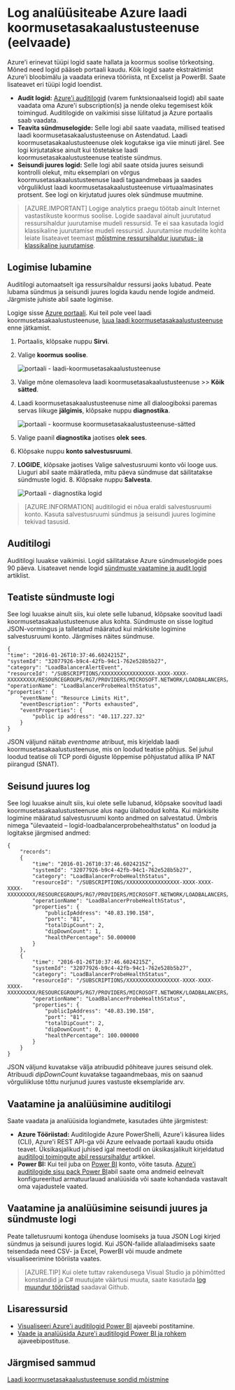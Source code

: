 <properties
   pageTitle="Laadi koormusetasakaalustusteenuse hinnale toimingute ja sündmusi jälgida | Microsoft Azure'i"
   description="Saate teada, kuidas lubada teatiste sündmused ja probe seisundiandmete logisse kandmise jaoks Azure'i laadi koormusetasakaalustusteenuse olek"
   services="load-balancer"
   documentationCenter="na"
   authors="sdwheeler"
   manager="carmonm"
   editor="tysonn"
   tags="azure-resource-manager"
/>
<tags
   ms.service="load-balancer"
   ms.devlang="na"
   ms.topic="article"
   ms.tgt_pltfrm="na"
   ms.workload="infrastructure-services"
   ms.date="10/24/2016"
   ms.author="sewhee" />

# <a name="log-analytics-for-azure-load-balancer-preview"></a>Log analüüsiteabe Azure laadi koormusetasakaalustusteenuse (eelvaade)

Azure'i erinevat tüüpi logid saate hallata ja koormus soolise tõrkeotsing. Mõned need logid pääseb portaali kaudu. Kõik logid saate ekstraktimist Azure'i bloobimälu ja vaadata erineva tööriista, nt Excelist ja PowerBI. Saate lisateavet eri tüüpi logid loendist.

- **Audit logid:** [Azure'i auditilogid](../../articles/monitoring-and-diagnostics/insights-debugging-with-events.md) (varem funktsionaalseid logid) abil saate vaadata oma Azure'i subscription(s) ja nende oleku tegemisest kõik toimingud. Auditilogide on vaikimisi sisse lülitatud ja Azure portaalis saab vaadata.
- **Teavita sündmuselogide:** Selle logi abil saate vaadata, millised teatised laadi koormusetasakaalustusteenuse on Astendatud. Laadi koormusetasakaalustusteenuse olek kogutakse iga viie minuti järel. See logi kirjutatakse ainult kui tõstetakse laadi koormusetasakaalustusteenuse teatiste sündmus.
- **Seisundi juures logid:** Selle logi abil saate otsida juures seisundi kontrolli olekut, mitu eksemplari on võrgus koormusetasakaalustusteenuse laadi tagaandmebaas ja saades võrguliiklust laadi koormusetasakaalustusteenuse virtuaalmasinates protsent. See logi on kirjutatud juures olek sündmuse muutmine.

>[AZURE.IMPORTANT] Logige analytics praegu töötab ainult Internet vastastikuste koormus soolise. Logide saadaval ainult juurutatud ressursihaldur juurutamise mudeli ressursid. Te ei saa kasutada logid klassikaline juurutamise mudeli ressursid. Juurutamise mudelite kohta leiate lisateavet teemast [mõistmine ressursihaldur juurutus- ja klassikaline juurutamise](../../articles/resource-manager-deployment-model.md).

## <a name="enable-logging"></a>Logimise lubamine

Auditilogi automaatselt iga ressursihaldur ressursi jaoks lubatud. Peate lubama sündmus ja seisundi juures logida kaudu nende logide andmeid. Järgmiste juhiste abil saate logimise.

Logige sisse [Azure portaali](http://portal.azure.com). Kui teil pole veel laadi koormusetasakaalustusteenuse, [luua laadi koormusetasakaalustusteenuse](load-balancer-get-started-internet-arm-ps.md) enne jätkamist.

1. Portaalis, klõpsake nuppu **Sirvi**.
2. Valige **koormus soolise**.

    ![portaali - laadi-koormusetasakaalustusteenuse](./media/load-balancer-monitor-log/load-balancer-browse.png)

3. Valige mõne olemasoleva laadi koormusetasakaalustusteenuse >> **Kõik sätted**.
4. Laadi koormusetasakaalustusteenuse nime all dialoogiboksi paremas servas liikuge **jälgimis**, klõpsake nuppu **diagnostika**.

    ![portaali - koormuse koormusetasakaalustusteenuse-sätted](./media/load-balancer-monitor-log/load-balancer-settings.png)

5. Valige paanil **diagnostika** jaotises **olek** **sees**.
6. Klõpsake nuppu **konto salvestusruumi**.
7. **LOGIDE**, klõpsake jaotises Valige salvestusruumi konto või looge uus. Liuguri abil saate määratleda, mitu päeva sündmuse dat säilitatakse sündmuste logid. 8. Klõpsake nuppu **Salvesta**.

    ![Portaali - diagnostika logid](./media/load-balancer-monitor-log/load-balancer-diagnostics.png)

>[AZURE.INFORMATION] auditilogid ei nõua eraldi salvestusruumi konto. Kasuta salvestusruumi sündmus ja seisundi juures logimine tekivad tasusid.

## <a name="audit-log"></a>Auditilogi

Auditilogi luuakse vaikimisi. Logid säilitatakse Azure sündmuselogide poes 90 päeva. Lisateavet nende logid [sündmuste vaatamine ja audit logid](../../articles/monitoring-and-diagnostics/insights-debugging-with-events.md) artiklist.

## <a name="alert-event-log"></a>Teatiste sündmuste logi

See logi luuakse ainult siis, kui olete selle lubanud, klõpsake soovitud laadi koormusetasakaalustusteenuse alus kohta. Sündmuste on sisse logitud JSON-vormingus ja talletatud määratud kui märkisite logimine salvestusruumi konto. Järgmises näites sündmuse.

    {
    "time": "2016-01-26T10:37:46.6024215Z",
    "systemId": "32077926-b9c4-42fb-94c1-762e528b5b27",
    "category": "LoadBalancerAlertEvent",
    "resourceId": "/SUBSCRIPTIONS/XXXXXXXXXXXXXXXXX-XXXX-XXXX-XXXXXXXXX/RESOURCEGROUPS/RG7/PROVIDERS/MICROSOFT.NETWORK/LOADBALANCERS/WWEBLB",
    "operationName": "LoadBalancerProbeHealthStatus",
    "properties": {
        "eventName": "Resource Limits Hit",
        "eventDescription": "Ports exhausted",
        "eventProperties": {
            "public ip address": "40.117.227.32"
        }
    }

JSON väljund näitab *eventname* atribuut, mis kirjeldab laadi koormusetasakaalustusteenuse, mis on loodud teatise põhjus. Sel juhul loodud teatise oli TCP pordi õiguste lõppemise põhjustatud allika IP NAT piirangud (SNAT).

## <a name="health-probe-log"></a>Seisund juures log

See logi luuakse ainult siis, kui olete selle lubanud, klõpsake soovitud laadi koormusetasakaalustusteenuse alus nagu ülaltoodud kohta. Kui märkisite logimine määratud salvestusruumi konto andmed on salvestatud. Ümbris nimega "ülevaateid – logid-loadbalancerprobehealthstatus" on loodud ja logitakse järgmised andmed:

    {
        "records":
        {
            "time": "2016-01-26T10:37:46.6024215Z",
            "systemId": "32077926-b9c4-42fb-94c1-762e528b5b27",
            "category": "LoadBalancerProbeHealthStatus",
            "resourceId": "/SUBSCRIPTIONS/XXXXXXXXXXXXXXXXX-XXXX-XXXX-XXXX-XXXXXXXXX/RESOURCEGROUPS/RG7/PROVIDERS/MICROSOFT.NETWORK/LOADBALANCERS/WWEBLB",
            "operationName": "LoadBalancerProbeHealthStatus",
            "properties": {
                "publicIpAddress": "40.83.190.158",
                "port": "81",
                "totalDipCount": 2,
                "dipDownCount": 1,
                "healthPercentage": 50.000000
            }
        },
        {
            "time": "2016-01-26T10:37:46.6024215Z",
            "systemId": "32077926-b9c4-42fb-94c1-762e528b5b27",
            "category": "LoadBalancerProbeHealthStatus",
            "resourceId": "/SUBSCRIPTIONS/XXXXXXXXXXXXXXXXX-XXXX-XXXX-XXXX-XXXXXXXXX/RESOURCEGROUPS/RG7/PROVIDERS/MICROSOFT.NETWORK/LOADBALANCERS/WWEBLB",
            "operationName": "LoadBalancerProbeHealthStatus",
            "properties": {
                "publicIpAddress": "40.83.190.158",
                "port": "81",
                "totalDipCount": 2,
                "dipDownCount": 0,
                "healthPercentage": 100.000000
            }
        }
    }

JSON väljund kuvatakse välja atribuudid põhiteave juures seisund olek. Atribuudi *dipDownCount* kuvatakse tagaandmebaas, mis on saanud võrguliikluse tõttu nurjunud juures vastuste eksemplaride arv.

## <a name="view-and-analyze-the-audit-log"></a>Vaatamine ja analüüsimine auditilogi

Saate vaadata ja analüüsida logiandmete, kasutades ühte järgmistest:

- **Azure Tööriistad:** Auditilogide Azure PowerShelli, Azure'i käsurea liides (CLI), Azure'i REST API-ga või Azure eelvaade portaali kaudu otsida teavet. Üksikasjalikud juhised igal meetodil on üksikasjalikult kirjeldatud [auditilogi toimingute abil ressursihaldur](../../articles/resource-group-audit.md) artikkel.
- **Power BI:** Kui teil juba on [Power BI](https://powerbi.microsoft.com/pricing) konto, võite tasuta. [Azure'i auditilogide sisu pack Power BI](https://powerbi.microsoft.com/documentation/powerbi-content-pack-azure-audit-logs)abil saate oma andmeid eelnevalt konfigureeritud armatuurlauad analüüsida või saate kohandada vastavalt oma vajadustele vaated.

## <a name="view-and-analyze-the-health-probe-and-event-log"></a>Vaatamine ja analüüsimine seisundi juures ja sündmuste logi

Peate talletusruumi kontoga ühenduse loomiseks ja tuua JSON Logi kirjed sündmus ja seisundi juures logid. Kui JSON-failide allalaadimiseks saate teisendada need CSV- ja Excel, PowerBI või muude andmete visualiseerimine tööriista vaates.

>[AZURE.TIP] Kui olete tuttav rakendusega Visual Studio ja põhimõtted konstandid ja C# muutujate väärtusi muuta, saate kasutada [log muundur tööriistad](https://github.com/Azure-Samples/networking-dotnet-log-converter) saadaval Github.

## <a name="additional-resources"></a>Lisaressursid

- [Visualiseeri Azure'i auditilogid Power BI](http://blogs.msdn.com/b/powerbi/archive/2015/09/30/monitor-azure-audit-logs-with-power-bi.aspx) ajaveebi postitamine.
- [Vaade ja analüüsida Azure'i auditilogid Power BI ja rohkem](https://azure.microsoft.com/blog/analyze-azure-audit-logs-in-powerbi-more/) ajaveebipostituse.

## <a name="next-steps"></a>Järgmised sammud

[Laadi koormusetasakaalustusteenuse sondid mõistmine](load-balancer-custom-probe-overview.md)
